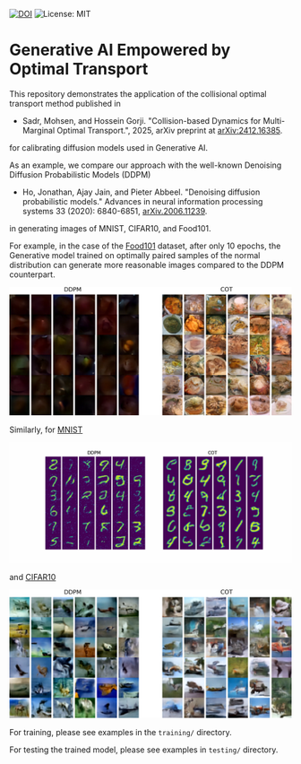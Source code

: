[![DOI](https://zenodo.org/badge/DOI/10.48550/arXiv.2412.16385.svg)](https://doi.org/10.48550/arXiv.2412.16385)
![License: MIT](https://img.shields.io/badge/License-MIT-yellow.svg)

# Generative AI Empowered by Optimal Transport

This repository demonstrates the application of the collisional optimal transport method published in

- Sadr, Mohsen, and Hossein Gorji. "Collision-based Dynamics for Multi-Marginal Optimal Transport.", 2025, arXiv preprint at [arXiv:2412.16385](https://doi.org/10.48550/arXiv.2412.16385).

for calibrating diffusion models used in Generative AI. 

As an example, we compare our approach with the well-known Denoising Diffusion Probabilistic Models (DDPM)

- Ho, Jonathan, Ajay Jain, and Pieter Abbeel. "Denoising diffusion probabilistic models." Advances in neural information processing systems 33 (2020): 6840-6851, [arXiv.2006.11239](https://doi.org/10.48550/arXiv.2006.11239).

in generating images of MNIST, CIFAR10, and Food101.

For example, in the case of the [Food101](https://docs.pytorch.org/vision/main/generated/torchvision.datasets.Food101.html) dataset, after only 10 epochs, the Generative model trained on optimally paired samples of the normal distribution can generate more reasonable images compared to the DDPM counterpart.

![Demo](testing/combined_Food101.png)

Similarly, for [MNIST](https://docs.pytorch.org/vision/main/generated/torchvision.datasets.MNIST.html)

![Demo](testing/combined_mnist.gif)

and [CIFAR10](https://docs.pytorch.org/vision/main/generated/torchvision.datasets.CIFAR10.html)

![Demo](testing/combined_CIFAR10.png)

For training, please see examples in the `training/` directory.

For testing the trained model, please see examples in `testing/` directory.

